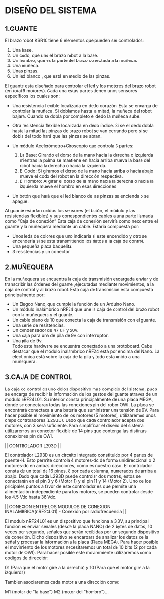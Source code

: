 # DISEÑO DEL SISTEMA
## 1.GUANTE
  El brazo robot KSR10 tiene 6 elementos que pueden ser controlados: 
 
 1.	 Una base.
 3.	 Un codo, que uno el brazo robot a la base.
 4.	 Un hombro, que es la parte del brazo conectada a la muñeca.
 5.	 Una muñeca.
 6.	 Unas pinzas.
 7.	 Un led blanco , que está en medio de las pinzas.
  
  El guante esta diseñado para controlar el led y los motores del brazo robot (en total 5 motores). 
  Cada una estas partes tienen unos sensores específicos los cuales son:

  *	 Una resistencia flexible localizada en dedo corazón. Esta se encarga de controlar la muñeca. Si doblamos hasta la mitad, 
         la muñeca del robot bajara. Cuando se dobla por completo el dedo la muñeca sube.
  *	 Otra resistencia flexible localizada en dedo índice. 
         Si se el dedo dobla hasta la mitad  las pinzas de brazo robot se  van cerrando pero si se dobla del todo hará que las pinzas se abran.
  *	 Un módulo Acelerómetro+Giroscopio que controla 3 partes:
     1. La Base: Girando el dorso de la mano hacia la derecha o izquierda mientras la palma se mantiene en hacia arriba mueva la base del robot hacia la derecha o hacia la izquierda.
     2. El Codo: Si giramos el dorso de la mano hacia arriba o hacia abajo mueve el codo del robot en la dirección respectiva.
     3. El Hombro: Al girar el dorso de la mano hacia la derecha o hacia la izquierda mueve el hombro en esas direcciones.
     
  *	 Un botón que hará que el led blanco de las pinzas se encienda o se apague.
  
  Al guante estarían unidos los sensores (el botón, el módulo y las resistencias flexibles) y sus correspondientes cables a una parte llamada como “Caja de conexión”
  Esta caja de conexión serviría como nexo entre el guante y la muñequera mediante un cable. Estaría compuesta por:
  * Unos leds de colores que uno indicaría si este encendido y otro se encendería si se esta transmitiendo los datos a la caja de control.
  * Una pequeña placa baquelita.
  * 3 resistencias y un conector.

## 2.MUÑEQUERA
  En la muñequera se encuentra la caja de transmisión encargada enviar y de transcribir las órdenes del guante
  ,ejecutadas mediante movimientos, a la caja de control y al brazo robot.
  Esta caja de transmisión esta compuesta principalmente por:                                                                                                                    
  *	 Un Elegoo Nano, que cumple la función de un Arduino Nano. 
  *	 Un módulo inalámbrico nRF24 que une la caja de control del brazo robot con la muñequera y el guante.
  *	 Un cable plano de 10 que conecta la caja de transmisión con el guante.
  *	 Una serie de resistencias.
  *	 Un condensador de 47 uF y 50v.
  *	 Una caja para una de pila de 9v con interruptor.
  *	 Una  pila de 9v.                                                                                                                                                            
 Todo este hardware se encuentra conectado a una protoboard. 
 Cabe destacar que el módulo inalámbrico nRF24 está por encima del Nano.
 La electrónica está sobre la caja de la pila y todo esta unido a una muñequera.
     
## 3.CAJA DE CONTROL

  La caja de control es uno delos dispositivo mas complejo del sistema, pues se encarga de recibir la información de los gestos del guante atraves de un modulo nRF24L01.
  Su interior consta principalmente de una placa MEGA, donde se conectaran todas las conexiones pin del robor OWI. La placa se encontrará conectada a una bateria que 
  suministrar una tensión de 9V. Para hacer posible el movimiento de los motores (5 motores), utilizaremos unos chips controladores (L293D). Dado que cada controlador acepta 
  dos motores, con 3 será suficiente. Para simplificar el diseño del sistema utilizaremos un conector flexible de 14 pins que contenga las distintas conexiones pin de OWI.
  
|| CONTROLADOR L293D ||

  El controlador L293D es un circuito integrado constituido por 4 partes de puente-H. Esto permite controla 4 motores-dc de forma unidireccional o 2 motores-dc en ambas
  direcciones, como es nuestro caso. El controlador consta de un total de 16 pines, 8 por cada columna, numerados de arriba a abajo. Dado que cada L293D puede controlar
  dos motres, estos se conectarán en el pin 3 y 6 (Motor 1) y el pin 11 y 14 (Motor 2). Uno de los pricipales puntos a favor de este controlador es que permite una alimentación
  independiente para los motores, se pueden controlar desde los 4.5 Vdc hasta 36 Vdc.
  
|| CONEXION ENTRE LOS MODULOS DE CONEXION INALAMBRICA(nRF24L01) - Conexión por radiofrecuencia ||

  El modulo nRF24L01 es un dispositivo que funciona a 3.3V, su principal funcion es enviar señales (desde la placa NANO) de 2 bytes de datos, 10 veces por segundo, señales que
  serán recibidas por un segundo dispositivo de conexión. Dicho dispositivo se encargara de analizar los datos de la señal y procesar la información a la placa (Placa MEGA).
  Para hacer posible el movimiento de los motores necesitaremos un total de 10 bits (2 por cada motor de OWI). Para hacer posible este movimmiente utilizaremos como codigos
  de dirección: 
  
  01 (Para que el motor gire a la derecha) y 10 (Para que el motor gire a la izquierda)
  
  Tambien asociaremos cada motor a una dirección como: 
  
  M1 (motor de "la base") M2 (motor del "hombro")... 
